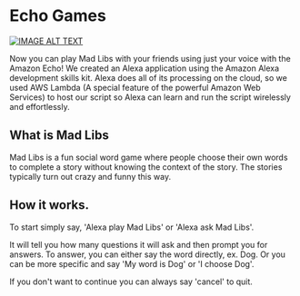 # Echo Games

[![IMAGE ALT TEXT](http://img.youtube.com/vi/NDe-pCJ4Q1E/0.jpg)](https://www.youtube.com/watch?v=NDe-pCJ4Q1E "Video Title")

Now you can play Mad Libs with your friends using just your voice with the Amazon Echo! We created an Alexa application using the Amazon Alexa development skills kit. Alexa does all of its processing on the cloud, so we used AWS Lambda (A special feature of the powerful Amazon Web Services) to host our script so Alexa can learn and run the script wirelessly and effortlessly.

## What is Mad Libs
Mad Libs is a fun social word game where people choose their own words to complete a story without knowing the context of the story. The stories typically turn out crazy and funny this way.

## How it works.
To start simply say, 'Alexa play Mad Libs' or 'Alexa ask Mad Libs'.

It will tell you how many questions it will ask and then prompt you for answers. To answer, you can either say the word directly, ex. Dog. Or you can be more specific and say 'My word is Dog' or 'I choose Dog'.

If you don't want to continue you can always say 'cancel' to quit.
